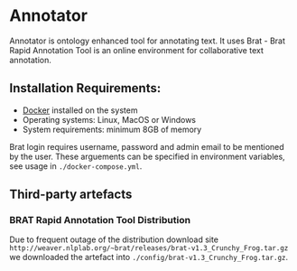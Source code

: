 # Annotator

Annotator is ontology enhanced tool for annotating text. It uses Brat - Brat Rapid Annotation Tool is an online environment for collaborative text annotation. 

## Installation Requirements:
	
- [Docker](https://docs.docker.com/install/) installed on the system 
- Operating systems: Linux, MacOS or Windows
- System requirements: minimum 8GB of memory

Brat login requires username, password and admin email to be mentioned by the user. These arguements can be specified in environment variables, see usage in `./docker-compose.yml`.

## Third-party artefacts

### BRAT Rapid Annotation Tool Distribution

Due to frequent outage of the distribution download site `http://weaver.nlplab.org/~brat/releases/brat-v1.3_Crunchy_Frog.tar.gz` 
we downloaded the artefact into `./config/brat-v1.3_Crunchy_Frog.tar.gz`.
